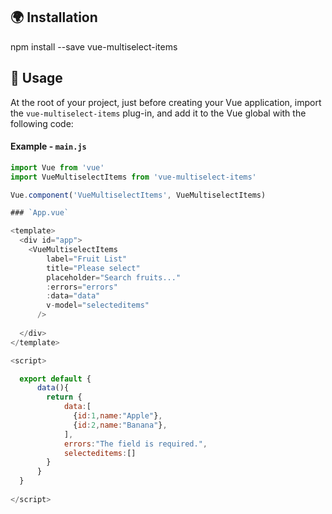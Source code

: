 :earth_africa: Installation
---------------------------

  npm install --save vue-multiselect-items

:wave: Usage
------------

At the root of your project, just before creating your Vue application, import the `vue-multiselect-items` plug-in, and add it to the Vue global with the following code:

#### Example - `main.js`

``` js
import Vue from 'vue'
import VueMultiselectItems from 'vue-multiselect-items'

Vue.component('VueMultiselectItems', VueMultiselectItems)

### `App.vue`

<template>
  <div id="app">
    <VueMultiselectItems
        label="Fruit List"
        title="Please select"
        placeholder="Search fruits..."
        :errors="errors"
        :data="data"
        v-model="selecteditems"
      />
   
  </div>
</template>

<script>

  export default {
      data(){
        return {
            data:[
              {id:1,name:"Apple"},
              {id:2,name:"Banana"},
            ],
            errors:"The field is required.",
            selecteditems:[]
        }
      }
  }
 
</script>
```



